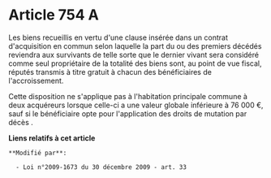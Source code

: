 # Article 754 A

Les biens recueillis en vertu d'une clause insérée dans un contrat d'acquisition en commun selon laquelle la part du ou des
premiers décédés reviendra aux survivants de telle sorte que le dernier vivant sera considéré comme seul propriétaire de la
totalité des biens sont, au point de vue fiscal, réputés transmis à titre gratuit à chacun des bénéficiaires de
l'accroissement.

Cette disposition ne s'applique pas à l'habitation principale commune à deux acquéreurs lorsque celle-ci a une valeur globale
inférieure à 76 000 €, sauf si le bénéficiaire opte pour l'application des droits de mutation par décès .

**Liens relatifs à cet article**

	**Modifié par**:

	  - Loi n°2009-1673 du 30 décembre 2009 - art. 33
